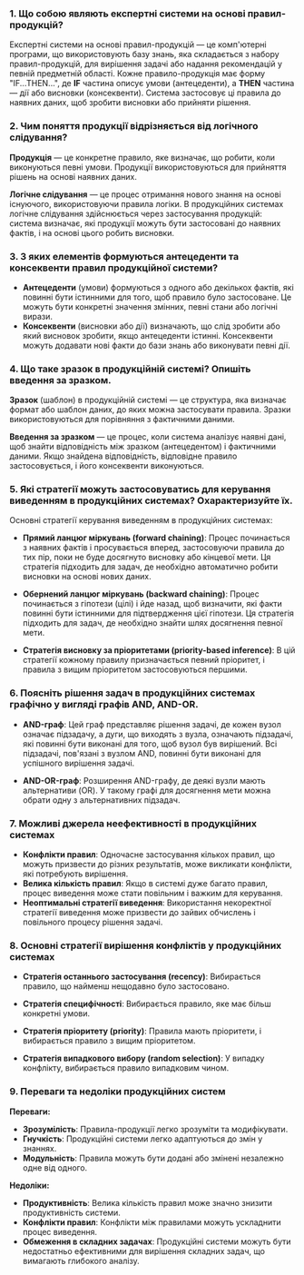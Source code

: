 ### 1. Що собою являють експертні системи на основі правил-продукцій?

Експертні системи на основі правил-продукцій — це комп'ютерні програми, що використовують базу знань, яка складається з набору правил-продукцій, для вирішення задачі або надання рекомендацій у певній предметній області. Кожне правило-продукція має форму "IF...THEN...", де **IF** частина описує умови (антецеденти), а **THEN** частина — дії або висновки (консеквенти). Система застосовує ці правила до наявних даних, щоб зробити висновки або прийняти рішення.

### 2. Чим поняття продукції відрізняється від логічного слідування?

**Продукція** — це конкретне правило, яке визначає, що робити, коли виконуються певні умови. Продукції використовуються для прийняття рішень на основі наявних даних.

**Логічне слідування** — це процес отримання нового знання на основі існуючого, використовуючи правила логіки. В продукційних системах логічне слідування здійснюється через застосування продукцій: система визначає, які продукції можуть бути застосовані до наявних фактів, і на основі цього робить висновки.

### 3. З яких елементів формуються антецеденти та консеквенти правил продукційної системи?

- **Антецеденти** (умови) формуються з одного або декількох фактів, які повинні бути істинними для того, щоб правило було застосоване. Це можуть бути конкретні значення змінних, певні стани або логічні вирази.
- **Консеквенти** (висновки або дії) визначають, що слід зробити або який висновок зробити, якщо антецеденти істинні. Консеквенти можуть додавати нові факти до бази знань або виконувати певні дії.

### 4. Що таке зразок в продукційній системі? Опишіть введення за зразком.

**Зразок** (шаблон) в продукційній системі — це структура, яка визначає формат або шаблон даних, до яких можна застосувати правила. Зразки використовуються для порівняння з фактичними даними.

**Введення за зразком** — це процес, коли система аналізує наявні дані, щоб знайти відповідність між зразком (антецедентом) і фактичними даними. Якщо знайдена відповідність, відповідне правило застосовується, і його консеквенти виконуються.

### 5. Які стратегії можуть застосовуватись для керування виведенням в продукційних системах? Охарактеризуйте їх.

Основні стратегії керування виведенням в продукційних системах:

- **Прямий ланцюг міркувань (forward chaining)**: Процес починається з наявних фактів і просувається вперед, застосовуючи правила до тих пір, поки не буде досягнуто висновку або кінцевої мети. Ця стратегія підходить для задач, де необхідно автоматично робити висновки на основі нових даних.

- **Обернений ланцюг міркувань (backward chaining)**: Процес починається з гіпотези (цілі) і йде назад, щоб визначити, які факти повинні бути істинними для підтвердження цієї гіпотези. Ця стратегія підходить для задач, де необхідно знайти шлях досягнення певної мети.

- **Стратегія висновку за пріоритетами (priority-based inference)**: В цій стратегії кожному правилу призначається певний пріоритет, і правила з вищим пріоритетом застосовуються першими.

### 6. Поясніть рішення задач в продукційних системах графічно у вигляді графів AND, AND-OR.

- **AND-граф**: Цей граф представляє рішення задачі, де кожен вузол означає підзадачу, а дуги, що виходять з вузла, означають підзадачі, які повинні бути виконані для того, щоб вузол був вирішений. Всі підзадачі, пов'язані з вузлом AND, повинні бути виконані для успішного вирішення задачі.

- **AND-OR-граф**: Розширення AND-графу, де деякі вузли мають альтернативи (OR). У такому графі для досягнення мети можна обрати одну з альтернативних підзадач.

### 7. Можливі джерела неефективності в продукційних системах

- **Конфлікти правил**: Одночасне застосування кількох правил, що можуть призвести до різних результатів, може викликати конфлікти, які потребують вирішення.
- **Велика кількість правил**: Якщо в системі дуже багато правил, процес виведення може стати повільним і важким для керування.
- **Неоптимальні стратегії виведення**: Використання некоректної стратегії виведення може призвести до зайвих обчислень і повільного процесу рішення задачі.

### 8. Основні стратегії вирішення конфліктів у продукційних системах

- **Стратегія останнього застосування (recency)**: Вибирається правило, що найменш нещодавно було застосовано.
- **Стратегія специфічності**: Вибирається правило, яке має більш конкретні умови.
- **Стратегія пріоритету (priority)**: Правила мають пріоритети, і вибирається правило з вищим пріоритетом.

- **Стратегія випадкового вибору (random selection)**: У випадку конфлікту, вибирається правило випадковим чином.

### 9. Переваги та недоліки продукційних систем

**Переваги:**

- **Зрозумілість**: Правила-продукції легко зрозуміти та модифікувати.
- **Гнучкість**: Продукційні системи легко адаптуються до змін у знаннях.
- **Модульність**: Правила можуть бути додані або змінені незалежно одне від одного.

**Недоліки:**

- **Продуктивність**: Велика кількість правил може значно знизити продуктивність системи.
- **Конфлікти правил**: Конфлікти між правилами можуть ускладнити процес виведення.
- **Обмеження в складних задачах**: Продукційні системи можуть бути недостатньо ефективними для вирішення складних задач, що вимагають глибокого аналізу.
